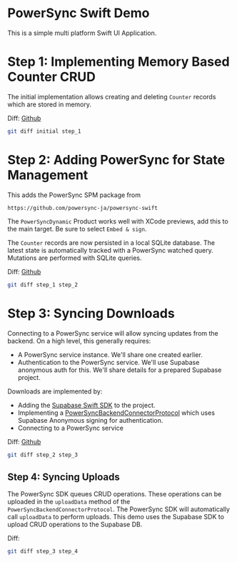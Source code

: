 # PowerSync Swift Demo

This is a simple multi platform Swift UI Application.

# Step 1: Implementing Memory Based Counter CRUD

The initial implementation allows creating and deleting `Counter` records which are stored in memory.

Diff: [Github](https://github.com/powersync-community/swift-tutorial/compare/initial...step_1)

```bash
git diff initial step_1
```

# Step 2: Adding PowerSync for State Management

This adds the PowerSync SPM package from

```
https://github.com/powersync-ja/powersync-swift
```

The `PowerSyncDynamic` Product works well with XCode previews, add this to the main target. Be sure to select `Embed & sign`.

The `Counter` records are now persisted in a local SQLite database. The latest state is automatically tracked with a PowerSync watched query. Mutations are performed with SQLite queries.

Diff: [Github](https://github.com/powersync-community/swift-tutorial/compare/step_1...step_2)

```bash
git diff step_1 step_2
```

# Step 3: Syncing Downloads

Connecting to a PowerSync service will allow syncing updates from the backend. On a high level, this generally requires:

- A PowerSync service instance. We'll share one created earlier.
- Authentication to the PowerSync service. We'll use Supabase anonymous auth for this. We'll share details for a prepared Supabase project.

Downloads are implemented by:

- Adding the [Supabase Swift SDK](https://github.com/supabase/supabase-swift) to the project.
- Implementing a [PowerSyncBackendConnectorProtocol](https://powersync-ja.github.io/powersync-swift/documentation/powersync/powersyncdatabaseprotocol) which uses Supabase Anonymous signing for authentication.
- Connecting to a PowerSync service

Diff: [Github](https://github.com/powersync-community/swift-tutorial/compare/step_2...step_3)

```bash
git diff step_2 step_3
```

## Step 4: Syncing Uploads

The PowerSync SDK queues CRUD operations. These operations can be uploaded in the `uploadData` method of the `PowerSyncBackendConnectorProtocol`. The PowerSync SDK will automatically call `uploadData` to perform uploads. This demo uses the Supabase SDK to upload CRUD operations to the Supabase DB.

Diff:

```bash
git diff step_3 step_4
```
